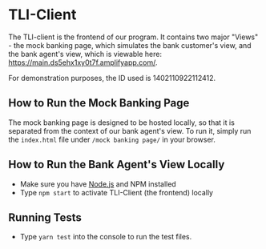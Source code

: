 # TLI-Client

The TLI-client is the frontend of our program. It contains two major "Views" - the mock banking page, which simulates the bank customer's view, and the bank agent's view, which is viewable here: https://main.ds5ehx1xy0t7f.amplifyapp.com/. 

For demonstration purposes, the ID used is 1402110922112412.

## How to Run the Mock Banking Page
The mock banking page is designed to be hosted locally, so that it is separated from the context of our bank agent's view. To run it, simply run the `index.html` file under `/mock banking page/` in your browser.

## How to Run the Bank Agent's View Locally
- Make sure you have [Node.js](https://nodejs.org/en/download/) and NPM installed
- Type ```npm start``` to activate TLI-Client (the frontend) locally

## Running Tests
- Type `yarn test` into the console to run the test files.
